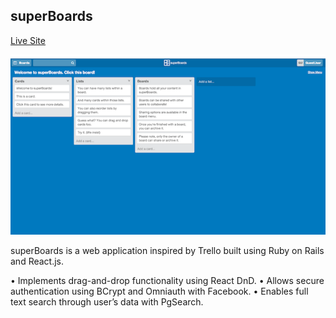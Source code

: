 ## superBoards

[Live Site][site]

[site]: http://www.superboards.xyz

![screenshot](./sboards.png)

superBoards is a web application inspired by Trello built using Ruby on Rails and React.js.

• Implements drag-and-drop functionality using React DnD.
• Allows secure authentication using BCrypt and Omniauth with Facebook.
• Enables full text search through user’s data with PgSearch.

<!-- - Create an account
- Log in / Log out
- Create, read, edit, and delete boards
- Create, read, edit, and delete lists
- Create, read, edit, and delete cards
- Create, read, edit, and delete comments on cards
- Organize cards and lists within boards
- Share boards with other members
- Search through cards for blocks of text -->
